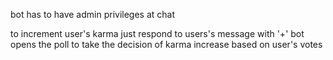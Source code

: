 bot has to have admin privileges at chat

to increment user's karma just respond to users's message with '+'
bot opens the poll to take the decision of karma increase based on user's votes

